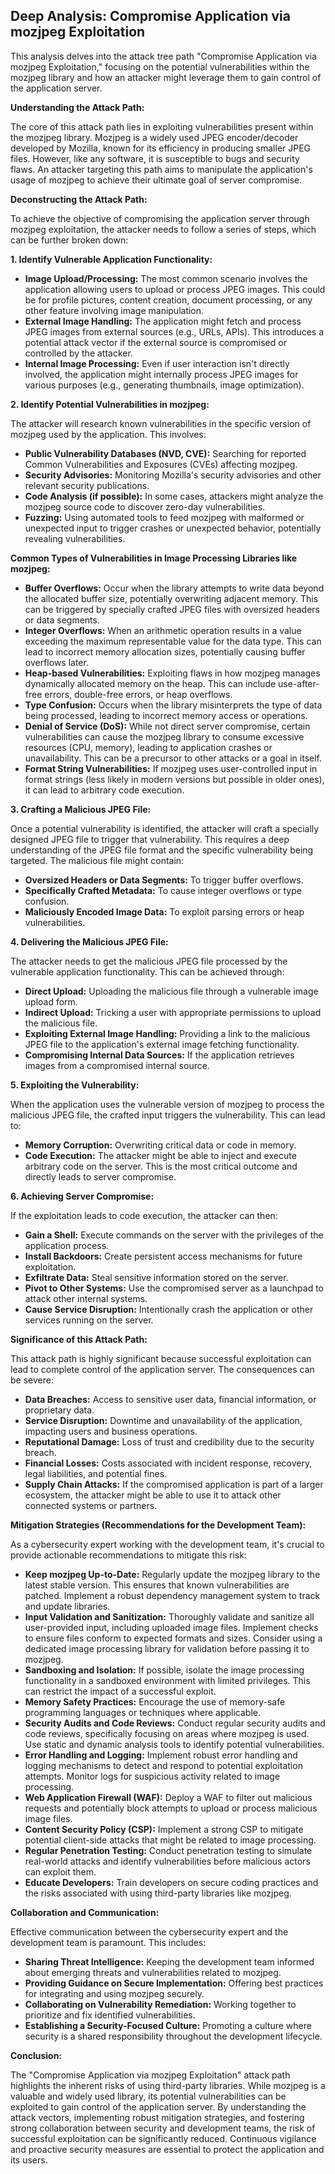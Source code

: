 ## Deep Analysis: Compromise Application via mozjpeg Exploitation

This analysis delves into the attack tree path "Compromise Application via mozjpeg Exploitation," focusing on the potential vulnerabilities within the mozjpeg library and how an attacker might leverage them to gain control of the application server.

**Understanding the Attack Path:**

The core of this attack path lies in exploiting vulnerabilities present within the mozjpeg library. Mozjpeg is a widely used JPEG encoder/decoder developed by Mozilla, known for its efficiency in producing smaller JPEG files. However, like any software, it is susceptible to bugs and security flaws. An attacker targeting this path aims to manipulate the application's usage of mozjpeg to achieve their ultimate goal of server compromise.

**Deconstructing the Attack Path:**

To achieve the objective of compromising the application server through mozjpeg exploitation, the attacker needs to follow a series of steps, which can be further broken down:

**1. Identify Vulnerable Application Functionality:**

* **Image Upload/Processing:** The most common scenario involves the application allowing users to upload or process JPEG images. This could be for profile pictures, content creation, document processing, or any other feature involving image manipulation.
* **External Image Handling:** The application might fetch and process JPEG images from external sources (e.g., URLs, APIs). This introduces a potential attack vector if the external source is compromised or controlled by the attacker.
* **Internal Image Processing:** Even if user interaction isn't directly involved, the application might internally process JPEG images for various purposes (e.g., generating thumbnails, image optimization).

**2. Identify Potential Vulnerabilities in mozjpeg:**

The attacker will research known vulnerabilities in the specific version of mozjpeg used by the application. This involves:

* **Public Vulnerability Databases (NVD, CVE):** Searching for reported Common Vulnerabilities and Exposures (CVEs) affecting mozjpeg.
* **Security Advisories:** Monitoring Mozilla's security advisories and other relevant security publications.
* **Code Analysis (if possible):**  In some cases, attackers might analyze the mozjpeg source code to discover zero-day vulnerabilities.
* **Fuzzing:**  Using automated tools to feed mozjpeg with malformed or unexpected input to trigger crashes or unexpected behavior, potentially revealing vulnerabilities.

**Common Types of Vulnerabilities in Image Processing Libraries like mozjpeg:**

* **Buffer Overflows:**  Occur when the library attempts to write data beyond the allocated buffer size, potentially overwriting adjacent memory. This can be triggered by specially crafted JPEG files with oversized headers or data segments.
* **Integer Overflows:**  When an arithmetic operation results in a value exceeding the maximum representable value for the data type. This can lead to incorrect memory allocation sizes, potentially causing buffer overflows later.
* **Heap-based Vulnerabilities:**  Exploiting flaws in how mozjpeg manages dynamically allocated memory on the heap. This can include use-after-free errors, double-free errors, or heap overflows.
* **Type Confusion:**  Occurs when the library misinterprets the type of data being processed, leading to incorrect memory access or operations.
* **Denial of Service (DoS):** While not direct server compromise, certain vulnerabilities can cause the mozjpeg library to consume excessive resources (CPU, memory), leading to application crashes or unavailability. This can be a precursor to other attacks or a goal in itself.
* **Format String Vulnerabilities:** If mozjpeg uses user-controlled input in format strings (less likely in modern versions but possible in older ones), it can lead to arbitrary code execution.

**3. Crafting a Malicious JPEG File:**

Once a potential vulnerability is identified, the attacker will craft a specially designed JPEG file to trigger that vulnerability. This requires a deep understanding of the JPEG file format and the specific vulnerability being targeted. The malicious file might contain:

* **Oversized Headers or Data Segments:** To trigger buffer overflows.
* **Specifically Crafted Metadata:** To cause integer overflows or type confusion.
* **Maliciously Encoded Image Data:** To exploit parsing errors or heap vulnerabilities.

**4. Delivering the Malicious JPEG File:**

The attacker needs to get the malicious JPEG file processed by the vulnerable application functionality. This can be achieved through:

* **Direct Upload:** Uploading the malicious file through a vulnerable image upload form.
* **Indirect Upload:**  Tricking a user with appropriate permissions to upload the malicious file.
* **Exploiting External Image Handling:** Providing a link to the malicious JPEG file to the application's external image fetching functionality.
* **Compromising Internal Data Sources:** If the application retrieves images from a compromised internal source.

**5. Exploiting the Vulnerability:**

When the application uses the vulnerable version of mozjpeg to process the malicious JPEG file, the crafted input triggers the vulnerability. This can lead to:

* **Memory Corruption:** Overwriting critical data or code in memory.
* **Code Execution:**  The attacker might be able to inject and execute arbitrary code on the server. This is the most critical outcome and directly leads to server compromise.

**6. Achieving Server Compromise:**

If the exploitation leads to code execution, the attacker can then:

* **Gain a Shell:** Execute commands on the server with the privileges of the application process.
* **Install Backdoors:** Create persistent access mechanisms for future exploitation.
* **Exfiltrate Data:** Steal sensitive information stored on the server.
* **Pivot to Other Systems:** Use the compromised server as a launchpad to attack other internal systems.
* **Cause Service Disruption:**  Intentionally crash the application or other services running on the server.

**Significance of this Attack Path:**

This attack path is highly significant because successful exploitation can lead to complete control of the application server. The consequences can be severe:

* **Data Breaches:**  Access to sensitive user data, financial information, or proprietary data.
* **Service Disruption:**  Downtime and unavailability of the application, impacting users and business operations.
* **Reputational Damage:** Loss of trust and credibility due to the security breach.
* **Financial Losses:** Costs associated with incident response, recovery, legal liabilities, and potential fines.
* **Supply Chain Attacks:** If the compromised application is part of a larger ecosystem, the attacker might be able to use it to attack other connected systems or partners.

**Mitigation Strategies (Recommendations for the Development Team):**

As a cybersecurity expert working with the development team, it's crucial to provide actionable recommendations to mitigate this risk:

* **Keep mozjpeg Up-to-Date:** Regularly update the mozjpeg library to the latest stable version. This ensures that known vulnerabilities are patched. Implement a robust dependency management system to track and update libraries.
* **Input Validation and Sanitization:**  Thoroughly validate and sanitize all user-provided input, including uploaded image files. Implement checks to ensure files conform to expected formats and sizes. Consider using a dedicated image processing library for validation before passing it to mozjpeg.
* **Sandboxing and Isolation:** If possible, isolate the image processing functionality in a sandboxed environment with limited privileges. This can restrict the impact of a successful exploit.
* **Memory Safety Practices:** Encourage the use of memory-safe programming languages or techniques where applicable.
* **Security Audits and Code Reviews:** Conduct regular security audits and code reviews, specifically focusing on areas where mozjpeg is used. Use static and dynamic analysis tools to identify potential vulnerabilities.
* **Error Handling and Logging:** Implement robust error handling and logging mechanisms to detect and respond to potential exploitation attempts. Monitor logs for suspicious activity related to image processing.
* **Web Application Firewall (WAF):** Deploy a WAF to filter out malicious requests and potentially block attempts to upload or process malicious image files.
* **Content Security Policy (CSP):** Implement a strong CSP to mitigate potential client-side attacks that might be related to image processing.
* **Regular Penetration Testing:** Conduct penetration testing to simulate real-world attacks and identify vulnerabilities before malicious actors can exploit them.
* **Educate Developers:** Train developers on secure coding practices and the risks associated with using third-party libraries like mozjpeg.

**Collaboration and Communication:**

Effective communication between the cybersecurity expert and the development team is paramount. This includes:

* **Sharing Threat Intelligence:**  Keeping the development team informed about emerging threats and vulnerabilities related to mozjpeg.
* **Providing Guidance on Secure Implementation:**  Offering best practices for integrating and using mozjpeg securely.
* **Collaborating on Vulnerability Remediation:**  Working together to prioritize and fix identified vulnerabilities.
* **Establishing a Security-Focused Culture:**  Promoting a culture where security is a shared responsibility throughout the development lifecycle.

**Conclusion:**

The "Compromise Application via mozjpeg Exploitation" attack path highlights the inherent risks of using third-party libraries. While mozjpeg is a valuable and widely used library, its potential vulnerabilities can be exploited to gain control of the application server. By understanding the attack vectors, implementing robust mitigation strategies, and fostering strong collaboration between security and development teams, the risk of successful exploitation can be significantly reduced. Continuous vigilance and proactive security measures are essential to protect the application and its users.
